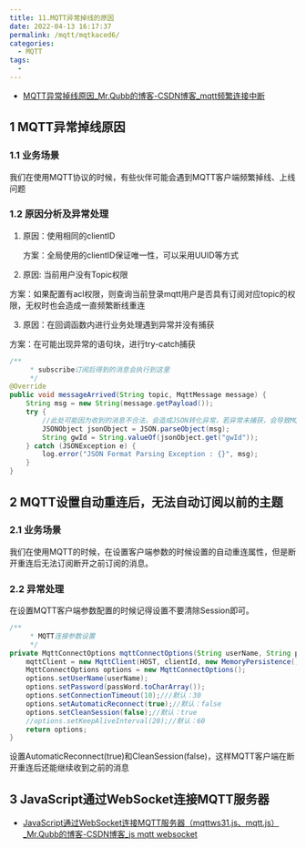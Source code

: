 ```yaml
---
title: 11.MQTT异常掉线的原因
date: 2022-04-13 16:17:37
permalink: /mqtt/mqtkaced6/
categories:
  - MQTT
tags:
  - 
---
```


- [MQTT异常掉线原因_Mr.Qubb的博客-CSDN博客_mqtt频繁连接中断](https://blog.csdn.net/qq_37949192/article/details/103990913?spm=1001.2014.3001.5502)

## 1 MQTT异常掉线原因

### 1.1 业务场景

我们在使用MQTT协议的时候，有些伙伴可能会遇到MQTT客户端频繁掉线、上线问题

### 1.2 原因分析及异常处理

1. 原因：使用相同的clientID

   方案：全局使用的clientID保证唯一性，可以采用UUID等方式

2. 原因: 当前用户没有Topic权限

​     方案：如果配置有acl权限，则查询当前登录mqtt用户是否具有订阅对应topic的权限，无权时也会造成一直频繁断线重连

3. 原因：在回调函数内进行业务处理遇到异常并没有捕获

方案：在可能出现异常的语句块，进行try-catch捕获

```java
/**
     * subscribe订阅后得到的消息会执行到这里
     */
@Override
public void messageArrived(String topic, MqttMessage message) {
    String msg = new String(message.getPayload());
    try {
        //此处可能因为收到的消息不合法，会造成JSON转化异常，若异常未捕获，会导致MQTT客户端掉线
        JSONObject jsonObject = JSON.parseObject(msg);
        String gwId = String.valueOf(jsonObject.get("gwId"));
    } catch (JSONException e) {
        log.error("JSON Format Parsing Exception : {}", msg);
    }
}
```

## 2 MQTT设置自动重连后，无法自动订阅以前的主题

### 2.1 业务场景

我们在使用MQTT的时候，在设置客户端参数的时候设置的自动重连属性，但是断开重连后无法订阅断开之前订阅的消息。

### 2.2 异常处理

在设置MQTT客户端参数配置的时候记得设置不要清除Session即可。

```java
/**
     * MQTT连接参数设置
     */
private MqttConnectOptions mqttConnectOptions(String userName, String passWord) throws MqttException {
    mqttClient = new MqttClient(HOST, clientId, new MemoryPersistence());
    MqttConnectOptions options = new MqttConnectOptions();
    options.setUserName(userName);
    options.setPassword(passWord.toCharArray());
    options.setConnectionTimeout(10);///默认：30
    options.setAutomaticReconnect(true);//默认：false
    options.setCleanSession(false);//默认：true
    //options.setKeepAliveInterval(20);//默认：60
    return options;
}
```

设置AutomaticReconnect(true)和CleanSession(false)，这样MQTT客户端在断开重连后还能继续收到之前的消息

## 3 JavaScript通过WebSocket连接MQTT服务器

- [JavaScript通过WebSocket连接MQTT服务器（mqttws31.js、mqtt.js）_Mr.Qubb的博客-CSDN博客_js mqtt websocket](https://blog.csdn.net/qq_37949192/article/details/107531029)